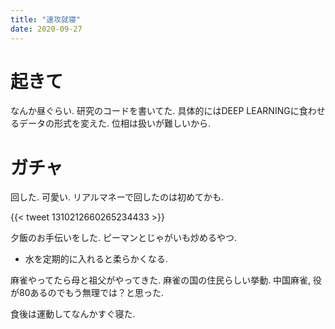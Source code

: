 ```yaml
---
title: "速攻就寝"
date: 2020-09-27
---
```


# 起きて
なんか昼ぐらい. 研究のコードを書いてた. 具体的にはDEEP LEARNINGに食わせるデータの形式を変えた. 位相は扱いが難しいから.

# ガチャ
回した. 可愛い. リアルマネーで回したのは初めてかも.

{{< tweet 1310212660265234433 >}}

夕飯のお手伝いをした. ピーマンとじゃがいも炒めるやつ.
- 水を定期的に入れると柔らかくなる.

麻雀やってたら母と祖父がやってきた. 麻雀の国の住民らしい挙動. 中国麻雀, 役が80あるのでもう無理では？と思った.

食後は運動してなんかすぐ寝た.
